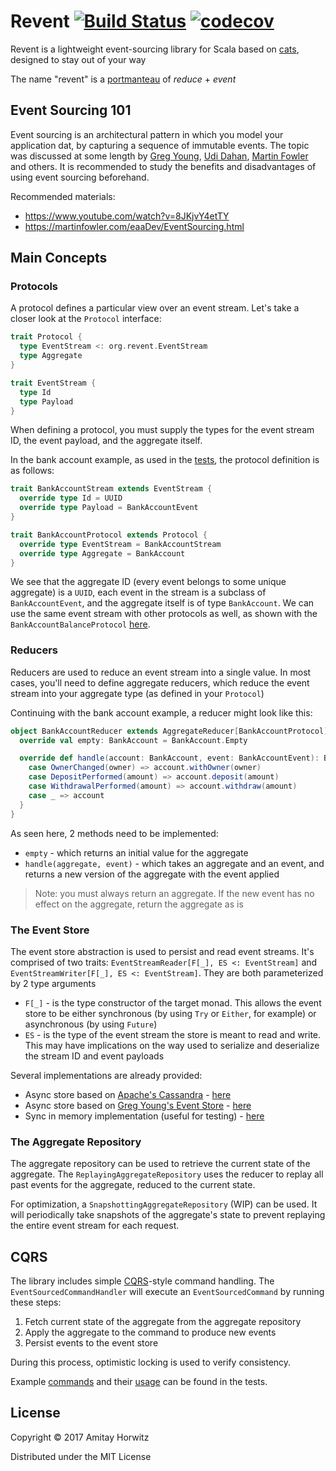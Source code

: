 # Revent [![Build Status](https://travis-ci.org/amitayh/revent.svg?branch=master)](https://travis-ci.org/amitayh/revent) [![codecov](https://codecov.io/gh/amitayh/revent/branch/master/graph/badge.svg)](https://codecov.io/gh/amitayh/revent)

Revent is a lightweight event-sourcing library for Scala based on
[cats](https://github.com/typelevel/cats), designed to stay out of your way

The name "revent" is a [portmanteau](https://en.wikipedia.org/wiki/Portmanteau) of *reduce* + 
*event*

## Event Sourcing 101

Event sourcing is an architectural pattern in which you model your application dat, by capturing a
sequence of immutable events. The topic was discussed at some length by
[Greg Young](https://twitter.com/gregyoung), [Udi Dahan](https://twitter.com/UdiDahan),
[Martin Fowler](https://twitter.com/martinfowler) and others. It is recommended to study the
benefits and disadvantages of using event sourcing beforehand.

Recommended materials:

 * https://www.youtube.com/watch?v=8JKjvY4etTY
 * https://martinfowler.com/eaaDev/EventSourcing.html

## Main Concepts

### Protocols

A protocol defines a particular view over an event stream. Let's take a closer look at the 
`Protocol` interface:

```scala
trait Protocol {
  type EventStream <: org.revent.EventStream
  type Aggregate
}

trait EventStream {
  type Id
  type Payload
}
```

When defining a protocol, you must supply the types for the event stream ID, the event payload, 
and the aggregate itself.

In the bank account example, as used in the
[tests](src/test/scala/org/revent/EventSourcingIntegrationSpec.scala), the protocol definition
is as follows:

```scala
trait BankAccountStream extends EventStream {
  override type Id = UUID
  override type Payload = BankAccountEvent
}

trait BankAccountProtocol extends Protocol {
  override type EventStream = BankAccountStream
  override type Aggregate = BankAccount
}
```

We see that the aggregate ID (every event belongs to some unique aggregate) is a `UUID`, each event
in the stream is a subclass of `BankAccountEvent`, and the aggregate itself is of type 
`BankAccount`. We can use the same event stream with other protocols as well, as shown with the 
`BankAccountBalanceProtocol`
[here](src/test/scala/org/revent/testkit/banking/BankAccountProtocol.scala).

### Reducers

Reducers are used to reduce an event stream into a single value. In most cases, you'll need to
define aggregate reducers, which reduce the event stream into your aggregate type (as defined in
your `Protocol`)

Continuing with the bank account example, a reducer might look like this:

```scala
object BankAccountReducer extends AggregateReducer[BankAccountProtocol] {
  override val empty: BankAccount = BankAccount.Empty

  override def handle(account: BankAccount, event: BankAccountEvent): BankAccount = event match {
    case OwnerChanged(owner) => account.withOwner(owner)
    case DepositPerformed(amount) => account.deposit(amount)
    case WithdrawalPerformed(amount) => account.withdraw(amount)
    case _ => account
  }
}
```

As seen here, 2 methods need to be implemented:

 * `empty` - which returns an initial value for the aggregate
 * `handle(aggregate, event)` - which takes an aggregate and an event, and returns a new version of
  the aggregate with the event applied

> Note: you must always return an aggregate. If the new event has no effect on the aggregate,
  return the aggregate as is

### The Event Store

The event store abstraction is used to persist and read event streams. It's comprised of two traits:
`EventStreamReader[F[_], ES <: EventStream]` and `EventStreamWriter[F[_], ES <: EventStream]`. They
are both parameterized by 2 type arguments
  * `F[_]` - is the type constructor of the target monad. This allows the event store to be either
    synchronous (by using `Try` or `Either`, for example) or asynchronous (by using `Future`)
  * `ES` - is the type of the event stream the store is meant to read and write. This may have
    implications on the way used to serialize and deserialize the stream ID and event payloads

Several implementations are already provided:

 * Async store based on [Apache's Cassandra](http://cassandra.apache.org/) -
   [here](src/main/scala/org/revent/cassandra)
 * Async store based on [Greg Young's Event Store](https://www.geteventstore.com/) -
   [here](src/main/scala/org/revent/eventstore)
 * Sync in memory implementation (useful for testing) -
   [here](src/main/scala/org/revent/InMemoryEventStore.scala)

### The Aggregate Repository

The aggregate repository can be used to retrieve the current state of the aggregate. The
`ReplayingAggregateRepository` uses the reducer to replay all past events for the aggregate, reduced
to the current state.

For optimization, a `SnapshottingAggregateRepository` (WIP) can be used. It will periodically take
snapshots of the aggregate's state to prevent replaying the entire event stream for each request.

## CQRS

The library includes simple [CQRS](https://martinfowler.com/bliki/CQRS.html)-style command handling.
The `EventSourcedCommandHandler` will execute an `EventSourcedCommand` by running these steps:

  1. Fetch current state of the aggregate from the aggregate repository
  2. Apply the aggregate to the command to produce new events
  3. Persist events to the event store

During this process, optimistic locking is used to verify consistency.

Example [commands](src/test/scala/org/revent/testkit/banking/BankAccountCommand.scala) and their
[usage](src/test/scala/org/revent/EventSourcingIntegrationSpec.scala) can be found in the tests.

## License

Copyright © 2017 Amitay Horwitz

Distributed under the MIT License

